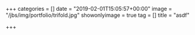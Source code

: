 +++
categories = []
date = "2019-02-01T15:05:57+00:00"
image = "/jbs/img/portfolio/trifold.jpg"
showonlyimage = true
tag = []
title = "asdf"

+++
